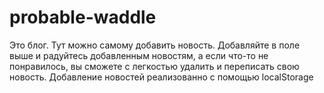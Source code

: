 # probable-waddle
Это блог. Тут можно самому добавить новость. Добавляйте в поле выше и радуйтесь добавленным новостям, а если что-то не понравилось, вы сможете с легкостью удалить и переписать свою новость. Добавление новостей реализованно с помощью localStorage
